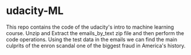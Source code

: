 # udacity-ML
This repo contains the code of the udacity's intro to machine learning course. Unzip and Extract the emails_by_text zip file and then perform the code operations. Using the test data in the emails we can find the main culprits of the enron scandal one of the biggest fraud in America's history.
